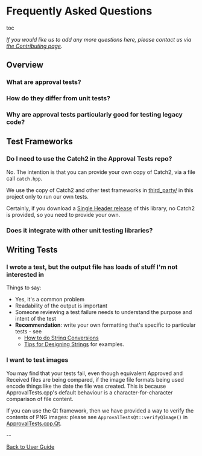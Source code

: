 <a id="top"></a>

# Frequently Asked Questions

toc

*If you would like us to add any more questions here, please contact us via [the Contributing page](/doc/Contributing.md#top).*

## Overview

### What are approval tests?

### How do they differ from unit tests?

### Why are approval tests particularly good for testing legacy code?

## Test Frameworks

### Do I need to use the Catch2 in the Approval Tests repo?

No. The intention is that you can provide your own copy of Catch2, via a file call `catch.hpp`.

We use the copy of Catch2 and other test frameworks in [third_party/](https://github.com/approvals/ApprovalTests.cpp/blob/master/third_party/) in this project only to run our own tests.

Certainly, if you download a [Single Header release](https://github.com/approvals/ApprovalTests.cpp/releases) of this library, no Catch2 is provided, so you need to provide your own.

### Does it integrate with other unit testing libraries?

## Writing Tests

### I wrote a test, but the output file has loads of stuff I'm not interested in

Things to say:

* Yes, it's a common problem
* Readability of the output is important
* Someone reviewing a test failure needs to understand the purpose and intent of the test
* **Recommendation**: write your own formatting that's specific to particular tests - see
    * [How to do String Conversions](/doc/ToString.md#top)
    * [Tips for Designing Strings](/doc/explanations/TipsForDesigningStrings.md#top) for examples.

### I want to test images

You may find that your tests fail, even though equivalent Approved and Received files are being compared, if the image file formats being used encode things like the date the file was created. This is because ApprovalTests.cpp's default behaviour is a character-for-character comparison of file content.

If you can use the Qt framework, then we have provided a way to verify the contents of PNG images: please see `ApprovalTestsQt::verifyQImage()` in [ApprovalTests.cpp.Qt](https://github.com/approvals/ApprovalTests.cpp.Qt).

--

[Back to User Guide](/doc/README.md#top)
